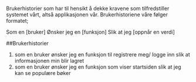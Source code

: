 Brukerhistorier som har til hensikt å dekke kravene som tilfredstiller systemet vårt, altså applikasjonen vår.
Brukerhistoriene våre følger formatet; 

Som en [bruker]
Ønsker jeg en [funksjon]
Slik at jeg [oppnår en verdi]

##Brukerhistorier
1. som en bruker ønsker jeg en funksjon til registrere meg/ logge inn slik at informasjonen min blir lagret
2. som en bruker ønsker jeg en funksjon som viser startsiden slik at jeg kan se populære bøker

